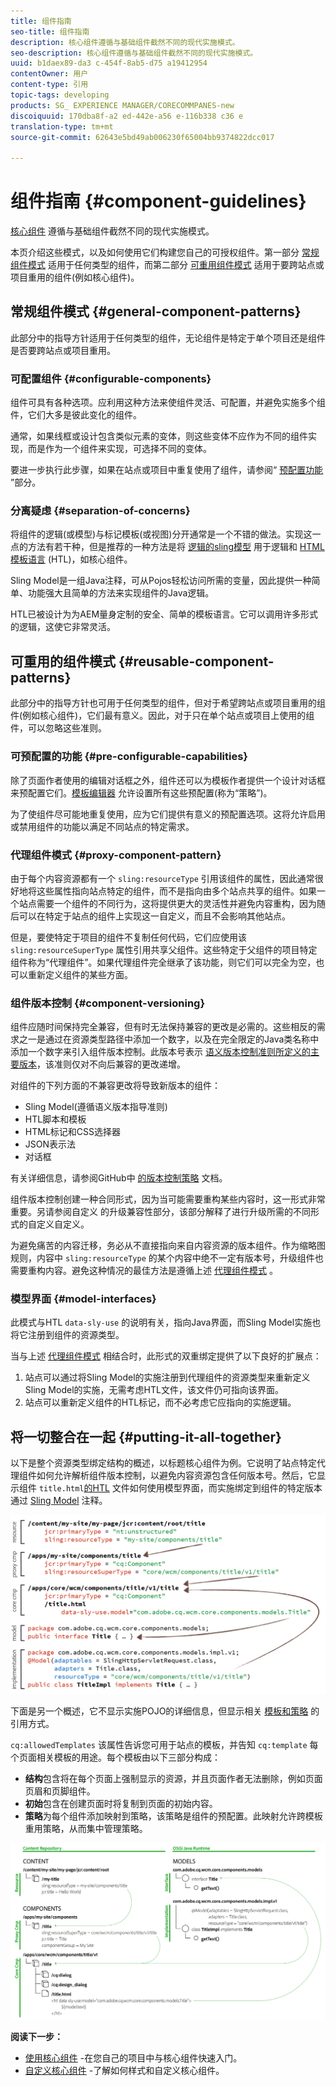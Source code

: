 ```yaml
---
title: 组件指南
seo-title: 组件指南
description: 核心组件遵循与基础组件截然不同的现代实施模式。
seo-description: 核心组件遵循与基础组件截然不同的现代实施模式。
uuid: b1daex89-da3 c-454f-8ab5-d75 a19412954
contentOwner: 用户
content-type: 引用
topic-tags: developing
products: SG_ EXPERIENCE MANAGER/CORECOMMPANES-new
discoiquuid: 170dba8f-a2 ed-442e-a56 e-116b338 c36 e
translation-type: tm+mt
source-git-commit: 62643e5bd49ab006230f65004bb9374822dcc017

---
```



# 组件指南 {#component-guidelines}

[核心组件](developing.md) 遵循与基础组件截然不同的现代实施模式。

本页介绍这些模式，以及如何使用它们构建您自己的可授权组件。第一部分 [常规组件模式](guidelines.md) 适用于任何类型的组件，而第二部分 [可重用组件模式](guidelines.md) 适用于要跨站点或项目重用的组件(例如核心组件)。

## 常规组件模式 {#general-component-patterns}

此部分中的指导方针适用于任何类型的组件，无论组件是特定于单个项目还是组件是否要跨站点或项目重用。

### 可配置组件 {#configurable-components}

组件可具有各种选项。应利用这种方法来使组件灵活、可配置，并避免实施多个组件，它们大多是彼此变化的组件。

通常，如果线框或设计包含类似元素的变体，则这些变体不应作为不同的组件实现，而是作为一个组件来实现，可选择不同的变体。

要进一步执行此步骤，如果在站点或项目中重复使用了组件，请参阅“ [预配置功能](#pre-configurable-capabilities) ”部分。

### 分离疑虑 {#separation-of-concerns}

将组件的逻辑(或模型)与标记模板(或视图)分开通常是一个不错的做法。实现这一点的方法有若干种，但是推荐的一种方法是将 [逻辑的sling模型](https://sling.apache.org/documentation/bundles/models.html) 用于逻辑和 [HTML模板语言](https://helpx.adobe.com/experience-manager/htl/using/overview.html) (HTL)，如核心组件。

Sling Model是一组Java注释，可从Pojos轻松访问所需的变量，因此提供一种简单、功能强大且简单的方法来实现组件的Java逻辑。

HTL已被设计为为AEM量身定制的安全、简单的模板语言。它可以调用许多形式的逻辑，这使它非常灵活。

## 可重用的组件模式 {#reusable-component-patterns}

此部分中的指导方针也可用于任何类型的组件，但对于希望跨站点或项目重用的组件(例如核心组件)，它们最有意义。因此，对于只在单个站点或项目上使用的组件，可以忽略这些准则。

### 可预配置的功能 {#pre-configurable-capabilities}

除了页面作者使用的编辑对话框之外，组件还可以为模板作者提供一个设计对话框来预配置它们。[模板编辑器](https://helpx.adobe.com/experience-manager/6-5/sites/authoring/using/templates.html) 允许设置所有这些预配置(称为“策略”)。

为了使组件尽可能地重复使用，应为它们提供有意义的预配置选项。这将允许启用或禁用组件的功能以满足不同站点的特定需求。

<!-- 

Comment Type: annotation
Last Modified By: ims-author-CE1E2CE451D1F0680A490D45@AdobeID
Last Modified Date: 2017-04-17T17:49:04.584-0400

Unclear how I can add my own capability toggle (for example, if i extend a component and want to toggle that extended functionality ... )

 -->

### 代理组件模式 {#proxy-component-pattern}

由于每个内容资源都有一个 `sling:resourceType` 引用该组件的属性，因此通常很好地将这些属性指向站点特定的组件，而不是指向由多个站点共享的组件。如果一个站点需要一个组件的不同行为，这将提供更大的灵活性并避免内容重构，因为随后可以在特定于站点的组件上实现这一自定义，而且不会影响其他站点。

但是，要使特定于项目的组件不复制任何代码，它们应使用该 `sling:resourceSuperType` 属性引用共享父组件。这些特定于父组件的项目特定组件称为“代理组件”。如果代理组件完全继承了该功能，则它们可以完全为空，也可以重新定义组件的某些方面。

### 组件版本控制 {#component-versioning}

组件应随时间保持完全兼容，但有时无法保持兼容的更改是必需的。这些相反的需求之一是通过在资源类型路径中添加一个数字，以及在完全限定的Java类名称中添加一个数字来引入组件版本控制。此版本号表示 [语义版本控制准则所定义的主要版本](https://semver.org/)，该准则仅对不向后兼容的更改递增。

对组件的下列方面的不兼容更改将导致新版本的组件：

* Sling Model(遵循语义版本指导准则)
* HTL脚本和模板
* HTML标记和CSS选择器
* JSON表示法
* 对话框

有关详细信息，请参阅GitHub中 [的版本控制策略](https://github.com/adobe/aem-core-wcm-components/wiki/Versioning-Policies) 文档。

组件版本控制创建一种合同形式，因为当可能需要重构某些内容时，这一形式非常重要。另请参阅自定义 [](customizing.md#upgrade-compatibility-of-customizations)的升级兼容性部分，该部分解释了进行升级所需的不同形式的自定义自定义。

为避免痛苦的内容迁移，务必从不直接指向来自内容资源的版本组件。作为缩略图规则，内容中 `sling:resourceType` 的某个内容中绝不一定有版本号，升级组件也需要重构内容。避免这种情况的最佳方法是遵循上述 [代理组件模式](#proxy-component-pattern) 。

### 模型界面 {#model-interfaces}

此模式与HTL `data-sly-use` 的说明有关，指向Java界面，而Sling Model实施也将它注册到组件的资源类型。

当与上述 [代理组件模式](#proxy-component-pattern) 相结合时，此形式的双重绑定提供了以下良好的扩展点：

1. 站点可以通过将Sling Model的实施注册到代理组件的资源类型来重新定义Sling Model的实施，无需考虑HTL文件，该文件仍可指向该界面。
1. 站点可以重新定义组件的HTL标记，而不必考虑它应指向的实施逻辑。

## 将一切整合在一起 {#putting-it-all-together}

以下是整个资源类型绑定结构的概述，以标题核心组件为例。它说明了站点特定代理组件如何允许解析组件版本控制，以避免内容资源包含任何版本号。然后，它显示组件 `title.html`[的HTL](https://helpx.adobe.com/experience-manager/htl/using/overview.html) 文件如何使用模型界面，而实施绑定到组件的特定版本通过 [Sling Model](https://sling.apache.org/documentation/bundles/models.html) 注释。

![资源绑定概述](assets/chlimage_1-32.png)

下面是另一个概述，它不显示实施POJO的详细信息，但显示相关 [模板和策略](https://helpx.adobe.com/experience-manager/6-5/sites/developing/using/page-templates-editable.html) 的引用方式。

`cq:allowedTemplates` 该属性告诉您可用于站点的模板，并告知 `cq:template` 每个页面相关模板的用途。每个模板由以下三部分构成：

* **结构**包含将在每个页面上强制显示的资源，并且页面作者无法删除，例如页面页眉和页脚组件。
* **初始**包含在创建页面时将复制到页面的初始内容。
* **策略**为每个组件添加映射到策略，该策略是组件的预配置。此映射允许跨模板重用策略，从而集中管理策略。

![模板和策略概述](assets/screen_shot_2018-12-07at093102.png)

**阅读下一步：**

* [使用核心组件](using.md) -在您自己的项目中与核心组件快速入门。
* [自定义核心组件](customizing.md) -了解如何样式和自定义核心组件。
